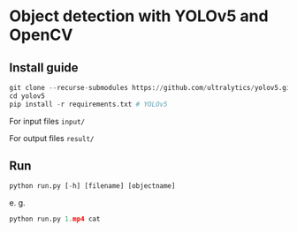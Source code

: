 # Object detection with YOLOv5 and OpenCV
## Install guide 
```py 
git clone --recurse-submodules https://github.com/ultralytics/yolov5.git # clone
cd yolov5
pip install -r requirements.txt # YOLOv5
```
For input files `input/`

For output files `result/`

## Run
```py
python run.py [-h] [filename] [objectname]
```
e. g.

```py
python run.py 1.mp4 cat
```